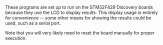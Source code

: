 These programs are set up to run on the STM32F429 Discovery boards because
they use the LCD to display results.  This display usage is entirely for
convenience -- some other means for showing the results could be used, such
as a serial port.

Note that you will very likely need to reset the board manually for proper
execution.